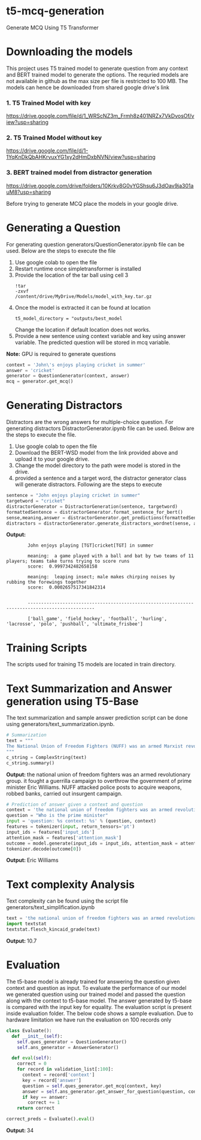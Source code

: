 # t5-mcq-generation
Generate MCQ Using T5 Transformer

# Downloading the models
This project uses T5 trained model to generate question from any context and BERT trained model to generate the options. The requried models are not available in github as the max size per file is restricted to 100 MB. The models can hence be downloaded from shared google drive's link

### 1. T5 Trained Model with key
https://drive.google.com/file/d/1_WRScNZ3m_Frmh8z401NRZx7VkDvosOf/view?usp=sharing

### 2. T5 Trained Model without key
https://drive.google.com/file/d/1-1YqKnDkQbAHKrvuxYG1xy2dHmDxbNVN/view?usp=sharing

### 3. BERT trained model from distractor generation
https://drive.google.com/drive/folders/10Krkv8G0vYGShsu6J3dOav9ja301auM8?usp=sharing

Before trying to generate MCQ place the models in your google drive. 

# Generating a Question
For generating question generators/QuestionGenerator.ipynb file can be used. Below are the steps to execute the file
1. Use google colab to open the file
2. Restart runtime once simpletransformer is installed
3. Provide the location of the tar ball using cell 3 <pre><code>!tar -zxvf /content/drive/MyDrive/Models/model_with_key.tar.gz</code></pre>
4. Once the model is extracted it can be found at location <pre><code>t5_model_directory = "outputs/best_model</pre></code>Change the location if default location does not works.
5. Provide a new sentence using context variable and key using answer variable. The predicted question will be stored in mcq variable.

<b>Note:</b> GPU is required to generate questions

```python
context = 'John\'s enjoys playing cricket in summer'
answer = 'cricket'
generator = QuestionGenerator(context, answer)
mcq = generator.get_mcq()
```

# Generating Distractors
Distractors are the wrong answers for multiple-choice question. For generating distractors DistractorGenerator.ipynb file can be used. Below are the steps to execute the file.
1. Use google colab to open the file
2. Download the BERT-WSD model from the link provided above and upload it to your google drive.
3. Change the model directory to the path were model is stored in the drive.
4. provided a sentence and a target word, the distractor generator class will generate distractors. Following are the steps to execute

```python
sentence = "John enjoys playing cricket in summer"
targetword = "cricket"
distractorGenerator = DistractorGeneration(sentence, targetword)
formattedSentence = distractorGenerator.format_sentence_for_bert()
sense,meaning,answer = distractorGenerator.get_predictions(formattedSentence)
distractors = distractorGenerator.generate_distractors_wordnet(sense, answer)
```
<b>Output: </b> 

            John enjoys playing [TGT]cricket[TGT] in summer

            meaning:  a game played with a ball and bat by two teams of 11 players; teams take turns trying to score runs 
            score:  0.9997342482658158

            meaning:  leaping insect; male makes chirping noises by rubbing the forewings together 
            score:  0.0002657517341842314


            -----------------------------------------------------------------------------------------------

            ['ball_game', 'field_hockey', 'football', 'hurling', 'lacrosse', 'polo', 'pushball', 'ultimate_frisbee']

# Training Scripts
The scripts used for training T5 models are located in train directory.

# Text Summarization and Answer generation using T5-Base
The text summarization and sample answer prediction script can be done using generators/text_summarization.ipynb.
```python
# Summarization
text = """
The National Union of Freedom Fighters (NUFF) was an armed Marxist revolutionary group in Trinidad and Tobago. The group fought a guerrilla campaign to overthrow the government of Prime Minister Eric Williams following the failed 1970 Black Power uprising and a mutiny in the Trinidad and Tobago Regiment. NUFF formed from the Western United Liberation Front, a loose grouping of largely unemployed men from the western suburbs of Port of Spain. NUFF drew disaffected members of the National Joint Action Committee, a Black Power organisation, and established a training camp in south Trinidad. In 1972 and 1973 NUFF attacked police posts to acquire weapons, robbed banks, and carried out an insurgent campaign against the government. With improved intelligence capabilities, the government eventually killed or captured most of its leadership. Eighteen NUFF members and three policemen were killed over the course of the insurgency. NUFF was anti-imperialist and anti-capitalist and was notable for the extent to which women played an active role in the organisation, including among its guerrilla fighters.
"""
c_string = ComplexString(text)
c_string.summary()
```

<b>Output: </b> the national union of freedom fighters was an armed revolutionary group. it fought a guerrilla campaign to overthrow the government of prime minister Eric Williams. NUFF attacked police posts to acquire weapons, robbed banks, carried out insurgent campaign.

```python
# Prediction of answer given a context and question
context = 'the national union of freedom fighters was an armed revolutionary group. it fought a guerrilla campaign to overthrow the government of prime minister Eric Williams. NUFF attacked police posts to acquire weapons, robbed banks, carried out insurgent campaign.'
question = "Who is the prime minister"
input = 'question: %s context: %s' % (question, context)
features = tokenizer(input, return_tensors='pt')
input_ids = features['input_ids']
attention_mask = features['attention_mask']
outcome = model.generate(input_ids = input_ids, attention_mask = attention_mask, max_length=255)
tokenizer.decode(outcome[0])
```
<b>Output: </b>Eric Williams

# Text complexity Analysis
Text complexity can be found using the script file generators/text_simplification.ipynb
```python
text = 'the national union of freedom fighters was an armed revolutionary group. it fought a guerrilla campaign to overthrow the government of prime minister Eric Williams. NUFF attacked police posts to acquire weapons, robbed banks, carried out insurgent campaign.'
import textstat
textstat.flesch_kincaid_grade(text)
```
<b>Output: </b> 10.7

# Evaluation
The t5-base model is already trained for answering the question given context and question as input. To evaluate the performance of our model we generated question using our trained model and passed the question along with the context to t5-base model. The answer generated by t5-base is compared with the input key for equality. The evaluation script is present inside evaluation folder. The below code shows a sample evaluation. Due to hardware limitation we have run the evaluation on 100 records only
```python
class Evaluate():
  def __init__(self):
    self.ques_generator = QuestionGenerator()
    self.ans_generator = AnswerGenerator()

  def eval(self):
    correct = 0
    for record in validation_list[:100]:
      context = record['context']
      key = record['answer']
      question = self.ques_generator.get_mcq(context, key)
      answer = self.ans_generator.get_answer_for_question(question, context)
      if key == answer:
        correct += 1
    return correct

correct_preds = Evaluate().eval()
```
<b>Output: </b>34
